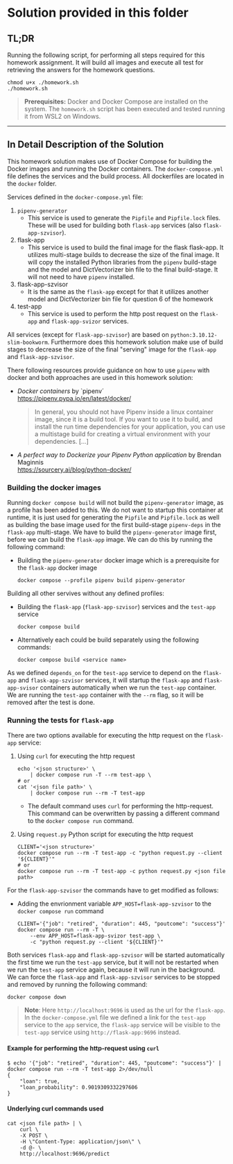 # Solution provided in this folder


## TL;DR

Running the following script, for performing all steps required for this homework assignment. It will build all images and execute all test for retrieving the answers for the homework questions.

```shell
chmod u+x ./homework.sh
./homework.sh
```

> **Prerequisites:** Docker and Docker Compose are installed on the system. The `homework.sh` script has been executed and tested running it from WSL2 on Windows.  

---

## In Detail Description of the Solution

This homework solution makes use of Docker Compose for building the Docker images and running the Docker containers. The `docker-compose.yml` file defines the services and the build process. All dockerfiles are located in the `docker` folder.

Services defined in the `docker-compose.yml` file:

1. `pipenv-generator`
    - This service is used to generate the `Pipfile` and `Pipfile.lock` files. These will be used for building both `flask-app` services (also `flask-app-szvisor`).
1. flask-app
    - This service is used to build the final image for the flask flask-app. It utilizes multi-stage builds to decrease the size of the final image. It will copy the installed Python libraries from the `pipenv` build-stage and the model and DictVectorizer bin file to the final build-stage. It will not need to have `pipenv` installed.
1. flask-app-szvisor
    - It is the same as the `flask-app` except for that it utilizes another model and DictVectorizer bin file for question 6 of the homework
1. test-app
    - This service is used to perform the http post request on the `flask-app` and `flask-app-svizor` services. 

All services (except for `flask-app-szvisor`) are based on `python:3.10.12-slim-bookworm`. Furthermore does this homework solution make use of build stages to decrease the size of the final "serving" image for the  `flask-app` and `flask-app-szvisor`.

There following resources provide guidance on how to use `pipenv` with docker and both approaches are used in this homework solution:

- *Docker containers* by `pipenv´<br>
https://pipenv.pypa.io/en/latest/docker/

    > In general, you should not have Pipenv inside a linux container image, since it is a build tool. If you want to use it to build, and install the run time dependencies for your application, you can use a multistage build for creating a virtual environment with your dependencies. [...]	

- *A perfect way to Dockerize your Pipenv Python application* by Brendan Maginnis<br>
https://sourcery.ai/blog/python-docker/



### Building the docker images

Running `docker compose build` will not build the `pipenv-generator` image, as a profile has been added to this. We do not want to startup this container at runtime, it is just used for generating the `Pipfile` and `Pipfile.lock` as well as building the base image used for the first build-stage `pipenv-deps` in the `flask-app` multi-stage. 
We have to build the `pipenv-generator` image first, before we can build the `flask-app` image. We can do this by running the following command:

- Building the `pipenv-generator` docker image which is a prerequisite for the `flask-app` docker image	 
    ```shell
    docker compose --profile pipenv build pipenv-generator
    ```	

Building all other servives without any defined profiles:

- Building the `flask-app` (`flask-app-szvisor`) services and the `test-app` service
    ```shell
    docker compose build
    ```
- Alternatively each could be build separately using the following commands:
    ```shell	
    docker compose build <service name>
    ```
As we defined `depends_on` for the `test-app` service to depend on the `flask-app` and `flask-app-szvisor` services, it will startup the `flask-app` and `flask-app-svisor` containers automatically when we run the `test-app` container. 
We are running the `test-app` container with the `--rm` flag, so it will be removed after the test is done.

### Running the tests for `flask-app`

There are two options available for executing the http request on the `flask-app` service:

1. Using `curl` for executing the http request
    ```shell	
    echo '<json structure>' \
        | docker compose run -T --rm test-app \
    # or 
    cat '<json file path>' \
        | docker compose run --rm -T test-app
    ```
    - The default command uses `curl` for performing the http-request. This command can be overwritten by passing a different command to the `docker compose run` command.

1. Using `request.py` Python script for executing the http request
    ```shell
    CLIENT='<json structure>'
    docker compose run --rm -T test-app -c "python request.py --client '${CLIENT}'"
    # or
    docker compose run --rm -T test-app -c python request.py <json file path>
    ```

For the `flask-app-szvisor` the commands have to get modified as follows:

- Adding the envrionment variable `APP_HOST=flask-app-szvisor` to the `docker compose run` command
    ```shell
    CLIENT='{"job": "retired", "duration": 445, "poutcome": "success"}'
    docker compose run --rm -T \
        --env APP_HOST=flask-app-svizor test-app \
        -c "python request.py --client '${CLIENT}'"
    ```


Both services `flask-app` and `flask-app-szvisor` will be started automatically the first time we run the `test-app` service, but it will not be restarted when we run the `test-app` service again, because it will run in the background. We can force the `flask-app` and `flask-app-szvisor` services to be stopped and removed by running the following command:

```shell
docker compose down
```

> **Note**: Here `http://localhost:9696` is used as the url for the  `flask-app`. In the `docker-compose.yml` file we defined a link for the `test-app` service to the `app` service, the `flask-app` service will be visible to the `test-app` service using `http://flask-app:9696` instead. 

#### Example for performing the http-request using `curl`

```shell
$ echo '{"job": "retired", "duration": 445, "poutcome": "success"}' | docker compose run --rm -T test-app 2>/dev/null
{
    "loan": true,
    "loan_probability": 0.9019309332297606
}
```

#### Underlying curl commands used

```shell	
cat <json file path> | \
    curl \
    -X POST \
    -H \"Content-Type: application/json\" \
    -d @- \
    http://localhost:9696/predict 
```


